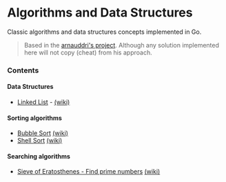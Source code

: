 Algorithms and Data Structures
==============================

Classic algorithms and data structures concepts implemented in Go.

> Based in the [arnauddri's project](https://github.com/arnauddri/algorithms). Although any solution implemented here will not copy (cheat) from his approach.

### Contents

#### Data Structures

* [Linked List](https://github.com/maxcnunes/algorithms-data-structures/blob/master/data-structures/linked-list) - [(wiki)](https://en.wikipedia.org/wiki/Linked_list)

#### Sorting algorithms

* [Bubble Sort](https://github.com/maxcnunes/algorithms-data-structures/blob/master/algorithms/sorting/bubble) [(wiki)](http://en.wikipedia.org/wiki/Bubble_sort)
* [Shell Sort](https://github.com/maxcnunes/algorithms-data-structures/blob/master/algorithms/sorting/shell) [(wiki)](http://en.wikipedia.org/wiki/Shellsort)

#### Searching algorithms

* [Sieve of Eratosthenes - Find prime numbers](https://github.com/maxcnunes/algorithms-data-structures/blob/master/algorithms/searching/sieve-of-eratosthenes) [(wiki)](https://en.wikipedia.org/wiki/Sieve_of_Eratosthenes)
